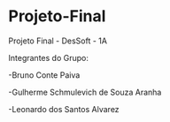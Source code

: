 # Projeto-Final
Projeto Final - DesSoft - 1A


Integrantes do Grupo:

 -Bruno Conte Paiva
 
 -Gulherme Schmulevich de Souza Aranha
 
 -Leonardo dos Santos Alvarez
